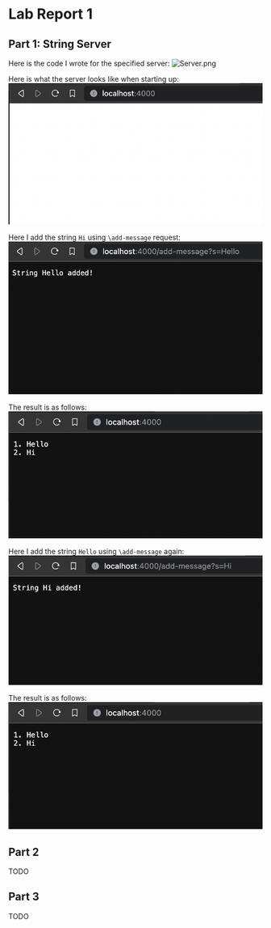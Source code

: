 # Lab Report 1

## Part 1: String Server

Here is the code I wrote for the specified server:
![Server.png](Server.png)

Here is what the server looks like when starting up:
![ServerStart.png](ServerStart.png)

Here I add the string `Hi` using `\add-message` request:
![ServerAdd1.png](ServerAdd1.png)

The result is as follows:
![ServerResult1.png](ServerResult2.png)

Here I add the string `Hello` using `\add-message` again:
![ServerAdd2.png](ServerAdd2.png)

The result is as follows:
![ServerAddResult.png](ServerAddResult.png)

## Part 2

TODO

## Part 3

TODO
